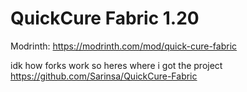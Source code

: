 # QuickCure Fabric 1.20
Modrinth: https://modrinth.com/mod/quick-cure-fabric


idk how forks work so heres where i got the project
https://github.com/Sarinsa/QuickCure-Fabric


